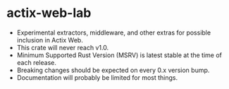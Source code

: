 # actix-web-lab

- Experimental extractors, middleware, and other extras for possible inclusion in Actix Web.
- This crate will never reach v1.0.
- Minimum Supported Rust Version (MSRV) is latest stable at the time of each release.
- Breaking changes should be expected on every 0.x version bump.
- Documentation will probably be limited for most things.
